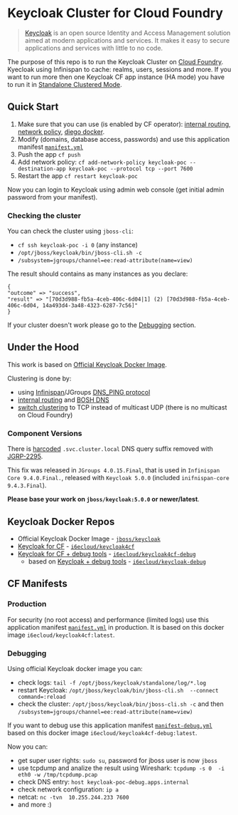 # Keycloak Cluster for Cloud Foundry 

> [Keycloak](https://www.keycloak.org/about.html) is an open source Identity and Access Management solution aimed at modern applications and services. It makes it easy to secure applications and services with little to no code.

The purpose of this repo is to run the Keycloak Cluster on [Cloud Foundry](https://www.cloudfoundry.org/).
Kyecloak using Infinispan to cache: realms, users, sessions and more. If you want to run more then one Keycloak CF app instance (HA mode) you have to run it in [Standalone Clustered Mode](https://www.keycloak.org/docs/latest/server_installation/index.html#_standalone-ha-mode).

## Quick Start

1. Make sure that you can use (is enabled by CF operator): [internal routing](https://docs.cloudfoundry.org/devguide/deploy-apps/routes-domains.html#internal-routes), [network policy](https://docs.cloudfoundry.org/devguide/deploy-apps/cf-networking.html), [diego docker](https://docs.cloudfoundry.org/adminguide/docker.html#enable).
2. Modify (domains, database access, passwords) and use this application manifest [`manifest.yml`](cf-manifests/manifest.yml)
3. Push the app `cf push`
4. Add network policy: `cf add-network-policy keycloak-poc --destination-app keycloak-poc --protocol tcp --port 7600`
5. Restart the app `cf restart keycloak-poc`

Now you can login to Keycloak using admin web console (get initial admin password from your manifest).

### Checking the cluster

You can check the cluster using `jboss-cli`:

- `cf ssh keycloak-poc -i 0` (any instance)
- `/opt/jboss/keycloak/bin/jboss-cli.sh -c`
- `/subsystem=jgroups/channel=ee:read-attribute(name=view)`

The result should contains as many instances as you declare:
```
{
"outcome" => "success",
"result" => "[70d3d988-fb5a-4ceb-406c-6d04|1] (2) [70d3d988-fb5a-4ceb-406c-6d04, 14a493d4-3a48-4323-6287-7c56]"
}
``` 

If your cluster doesn't work please go to the [Debugging](#debugging) section.

## Under the Hood

This work is based on [Official Keycloak Docker Image](https://hub.docker.com/r/jboss/keycloak/).

Clustering is done by:

- using [Infinispan](http://infinispan.org)/JGroups [DNS_PING protocol](http://jgroups.org/manual4/index.html#_dns_ping)
- [internal routing](https://docs.cloudfoundry.org/devguide/deploy-apps/routes-domains.html#internal-routes) and [BOSH DNS](https://bosh.io/docs/dns/) 
- [switch clustering](https://kb.novaordis.com/index.php/WildFly_Clustering_without_Multicast) to TCP instead of multicast UDP (there is no multicast on Cloud Foundry) 

### Component Versions

There is [harcoded](https://github.com/belaban/JGroups/commit/91f6c03d2fb48e2c896f8a5d05ac8e6a895a77dc#diff-820c741e3ab91b3967cd392b7ddcc1efL25) `.svc.cluster.local` DNS query suffix removed with [JGRP-2295](https://issues.jboss.org/browse/JGRP-2295).

This fix was released in `JGroups 4.0.15.Final`, that is used in `Infinispan Core 9.4.0.Final.`, released with `Keycloak 5.0.0` (included `inifnispan-core 9.4.3.Final`).

**Please base your work on `jboss/keycloak:5.0.0` or newer/latest**.


## Keycloak Docker Repos

- Official Keycloak Docker Image - [`jboss/keycloak`](https://hub.docker.com/r/jboss/keycloak/)
- [Keycloak for CF](docker/keycloak4cf) - [`i6ecloud/keycloak4cf`](https://hub.docker.com/r/i6ecloud/keycloak4cf)
- [Keycloak for CF + debug tools](docker/keycloak4cf-debug) - [`i6ecloud/keycloak4cf-debug`](https://hub.docker.com/r/i6ecloud/keycloak4cf-debug)
  - based on [Keycloak + debug tools](docker/keycloak-debug) - [`i6ecloud/keycloak-debug`](https://hub.docker.com/r/i6ecloud/keycloak-debug)

## CF Manifests

### Production

For security (no root access) and performance (limited logs) use this application manifest [`manifest.yml`](cf-manifests/manifest.yml) in production.
It is based on this docker image `i6ecloud/keycloak4cf:latest`.

### Debugging

Using official Keycloak docker image you can:

- check logs: `tail -f /opt/jboss/keycloak/standalone/log/*.log`
- restart Keycloak: `/opt/jboss/keycloak/bin/jboss-cli.sh  --connect command=:reload`
- check the cluster: `/opt/jboss/keycloak/bin/jboss-cli.sh -c` and then `/subsystem=jgroups/channel=ee:read-attribute(name=view)`

If you want to debug use this application manifest [`manifest-debug.yml`](cf-manifests/manifest-debug.yml) based on this docker image `i6ecloud/keycloak4cf-debug:latest`.

Now you can:
- get super user rights: `sudo su`, password for jboss user is now `jboss`
- use tcpdump and analize the result using Wireshark: `tcpdump -s 0  -i eth0 -w /tmp/tcpdump.pcap`
- check DNS entry: `host keycloak-poc-debug.apps.internal`
- check network configuration: `ip a`
- netcat: `nc -tvn  10.255.244.233 7600`
- and more :)
